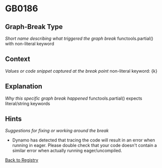 # GB0186

## Graph-Break Type
*Short name describing what triggered the graph break*
functools.partial() with non-literal keyword

## Context
*Values or code snippet captured at the break point*
non-literal keyword: {k}

## Explanation
*Why this specific graph break happened*
functools.partial() expects literal/string keywords

## Hints
*Suggestions for fixing or working around the break*
- Dynamo has detected that tracing the code will result in an error when running in eager. Please double check that your code doesn't contain a similar error when actually running eager/uncompiled.



[Back to Registry](../index.md)

